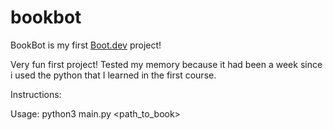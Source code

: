 # bookbot
BookBot is my first [Boot.dev](https://www.boot.dev) project!

Very fun first project! Tested my memory because it had been 
a week since i used the python that I learned in the first course.

Instructions:

Usage: python3 main.py <path_to_book>